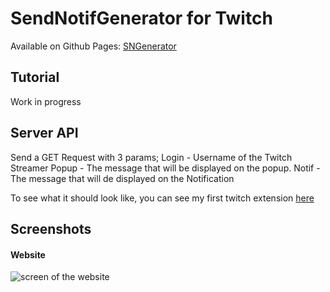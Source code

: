 # SendNotifGenerator for Twitch

Available on Github Pages:
    [SNGenerator](https://atomicwelding.github.io/SendNotifGenerator-for-Twitch/front/index.html)

## Tutorial
Work in progress

## Server API

Send a GET Request with 3 params;
    Login - Username of the Twitch Streamer
    Popup - The message that will be displayed on the popup.
    Notif - The message that will de displayed on the Notification

To see what it should look like, you can see my first twitch extension [here](https://github.com/atomicwelding/AlertYourPopcorn)

## Screenshots

#### Website
![screen of the website]('screenshotq/')
